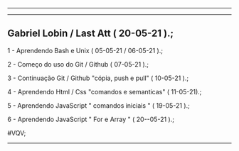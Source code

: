 ******************************************************************
---------------------------------------------
Gabriel Lobin / Last Att ( 20-05-21 ).;
---------------------------------------------
1 - Aprendendo Bash e Unix ( 05-05-21 / 06-05-21 ).;

2 - Começo do uso do Git / Github ( 07-05-21 ).;

3 - Continuação Git / Github "cópia, push e pull" ( 10-05-21 ).;

4 - Aprendendo Html / Css "comandos e semanticas" ( 11-05-21).;

5 - Aprendendo JavaScript " comandos iniciais " ( 19-05-21 ).;

6 - Aprendendo JavaScript " For e Array " ( 20--05-21 ).;

#VQV; 
******************************************************************